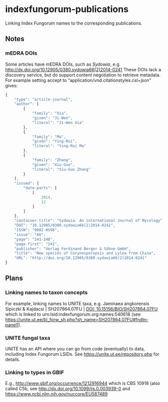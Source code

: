 # indexfungorum-publications
Linking Index Fungorum names to the corresponding publications.

## Notes

### mEDRA DOIs

Some articles have mEDRA DOIs, such as _Sydowia_, e.g. http://dx.doi.org/10.12905/0380.sydowia66(2)2014-0241  These DOIs lack a discovery service, but do support content negotiation to retrieve metadata. For example setting accept to “application/vnd.citationstyles.csl+json” gives:

```javascript
{
    "type": "article-journal",
    "author": [
        {
            "family": "Xia",
            "given": "Ji-Wen",
            "literal": "Ji-Wen Xia"
        },
        {
            "family": "Ma",
            "given": "Ying-Rui",
            "literal": "Ying-Rui Ma"
        },
        {
            "family": "Zhang",
            "given": "Xiu-Guo",
            "literal": "Xiu-Guo Zhang"
        }
    ],
    "issued": {
        "date-parts": [
            [
                2014,
                12
            ]
        ]
    },
    "container-title": "Sydowia. An international Journal of Mycology",
    "DOI": "10.12905/0380.sydowia66(2)2014-0241",
    "ISSN": "0082-0598",
    "issue": "66",
    "page": "241-248",
    "page-first": "241",
    "publisher": "Verlag Ferdinand Berger & Söhne GmbH",
    "title": "New species of Corynesporopsis and Lylea from China",
    "URL": "http://doi.org/10.12905/0380.sydowia66(2)2014-0241"
}
```

## Plans

### Linking names to taxon concepts

For example, linking names to UNITE taxa, e.g. Jaminaea angkorensis Sipiczki & Kajdacsi | SH207864.07FU | [DOI: 10.15156/BIO/SH207864.07FU](http://dx.doi.org/10.15156/BIO/SH207864.07FU) which is linked to urn:lsid:indexfungorum.org:names:540618 (see https://unite.ut.ee/bl_forw_sh.php?sh_name=SH207864.07FU#fndtn-panel1). 

### UNITE fungal taxa

UNITE has an API where you can go from code (eventually) to data, including Index Fungorum LSIDs. See https://unite.ut.ee/repository.php for details.

### Linking to types in GBIF

E.g., http://www.gbif.org/occurrence/1212916944 which is CBS 10918 (also called C5b, see http://dx.doi.org/10.1099/ijs.0.003939-0 and https://www.ncbi.nlm.nih.gov/nuccore/EU587489
